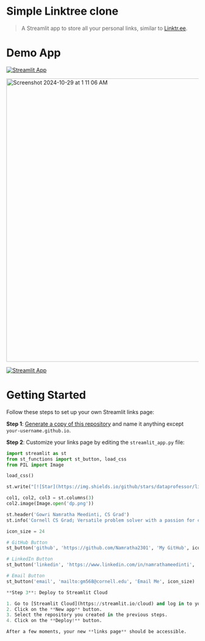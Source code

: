 # Simple Linktree clone

> A Streamlit app to store all your personal links, similar to [Linktr.ee](https://linktr.ee/).

# Demo App 
[![Streamlit App](https://static.streamlit.io/badges/streamlit_badge_black_white.svg)](https://linktree-clone-inonzmwvngkdpcfctwbggr.streamlit.app/#gowri-namratha-meedinti-cs-grad)

<img width="741" alt="Screenshot 2024-10-29 at 1 11 06 AM" src="https://github.com/user-attachments/assets/34310def-3745-4308-8d8e-519b93f54f3b">

[![Streamlit App](https://static.streamlit.io/badges/streamlit_badge_black_white.svg)](https://linktree-clone-inonzmwvngkdpcfctwbggr.streamlit.app/#gowri-namratha-meedinti-cs-grad)

# Getting Started

Follow these steps to set up your own Streamlit links page:

**Step 1**: [Generate a copy of this repository](https://github.com/Namratha2301/links/generate) and name it anything except `your-username.github.io`.

**Step 2**: Customize your links page by editing the `streamlit_app.py` file:

```python
import streamlit as st
from st_functions import st_button, load_css
from PIL import Image

load_css()

st.write("[![Star](https://img.shields.io/github/stars/dataprofessor/links.svg?logo=github&style=social)](https://github.com/Namratha2301/links)")

col1, col2, col3 = st.columns(3)
col2.image(Image.open('dp.png'))

st.header('Gowri Namratha Meedinti, CS Grad')
st.info('Cornell CS Grad; Versatile problem solver with a passion for creativity and innovation in data and technology.')

icon_size = 24

# GitHub Button
st_button('github', 'https://github.com/Namratha2301', 'My GitHub', icon_size)

# LinkedIn Button
st_button('linkedin', 'https://www.linkedin.com/in/namrathameedinti', 'Connect on LinkedIn', icon_size)

# Email Button
st_button('email', 'mailto:gm568@cornell.edu', 'Email Me', icon_size)

**Step 3**: Deploy to Streamlit Cloud

1. Go to [Streamlit Cloud](https://streamlit.io/cloud) and log in to your account.
2. Click on the **New app** button.
3. Select the repository you created in the previous steps.
4. Click on the **Deploy!** button.

After a few moments, your new **links page** should be accessible.



